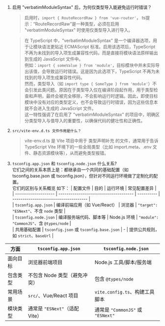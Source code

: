 1. 启用 "verbatimModuleSyntax" 后，为何仅类型导入能避免运行时错误？  

    > 启用时，`import { RouteRecordRaw } from 'vue-router'`， ts提示：“RouteRecordRaw”是一种类型，必须在启用 "verbatimModuleSyntax" 时使用仅类型导入进行导入。

    > 在 TypeScript 中，"verbatimModuleSyntax" 是一个编译器选项，用于让模块语法更贴近 ECMAScript 标准。启用该选项后，TypeScript 不再为未找到的导入项生成兼容性代码，而是直接将模块语法原样输出到生成的 JavaScript 文件中。  
    例如：`import { someValue } from 'module'`，目标模块中并未实际导出该值，会导致运行时错误。这是因为此选项下，TypeScript 不再为未找到的导入项生成兼容性代码。  
    然而，类型导入（如 `import type { SomeType } from 'module'`）不会引发此类问题。原因在于类型导入仅在编译阶段起作用，用于类型检查和声明，最终会被完全移除，不会影响运行时逻辑。因此，即使目标模块中没有对应的类型定义，也不会导致运行时错误，因为这些信息本就不会进入生成的 JavaScript 文件。  
    这一特性强调了在启用了 "verbatimModuleSyntax" 的项目中，明确区分类型导入与值导入的重要性，以确保代码的健壮性和正确性。

2. `src/vite-env.d.ts 文件作用是什么？`
    > vite-env.d.ts 是 Vite 项目中用于 类型声明补充 的文件，通常用于告诉 TypeScript Vite 环境下的一些全局类型（比如 import.meta、.env 文件、静态资源模块等），从而避免类型报错。

3. `tsconfig.app.json` 和 `tsconfig.node.json` 什么关系?  
它们之间的关系本质上是：都继承自一个共同的基础配置（如 tsconfig.base.json 或 tsconfig.json），但针对不同运行环境做了定制化的配置。  
它们的区别与关系概览  如下：
| 配置文件                 | 目的                                     | 运行环境       | 常见配置差异                                 |  
| -------------------- | -------------------------------------- | ---------- | -------------------------------------- |  
| `tsconfig.app.json`  | 编译前端应用（如 Vue/React）                    | 浏览器        | `"target": "ESNext"`、不含 `node` 类型      |  
| `tsconfig.node.json` | 编译服务端代码、脚本等                            | Node.js 环境 | `"module": "CommonJS"`、含 `@types/node` |  
| 共用基础配置               | `tsconfig.json` 或 `tsconfig.base.json` | -          | 提供公共规则，如 `strict`、`baseUrl`            |  

| 方面   | `tsconfig.app.json`     | `tsconfig.node.json`          |  
| ---- | ----------------------- | ----------------------------- |  
| 面向目标 | 浏览器前端项目                 | Node.js 工具/脚本/服务端             |  
| 包含类型 | 不包含 Node 类型（避免冲突）       | 包含 `@types/node`              |  
| 常用场景 | `src/`、Vue/React 项目     | `vite.config.ts`、构建工具脚本       |  
| 模块类型 | 通常是 `"ESNext"`（适配 Vite） | 通常是 `"CommonJS"` 或 `"ESNext"` |  


